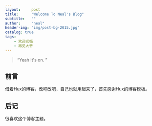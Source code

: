 ```yaml
---
layout:     post
title:      "Welcome To Neal's Blog" 
subtitle:   ""
author:     "neal"
header-img: "img/post-bg-2015.jpg"
catalog: true
tags:
    - 欢迎光临
    - 再见大爷
---
```


> “Yeah It's on. ”


## 前言

借着Hux的博客，改吧改吧，自己也就用起来了，首先感谢Hux的博客模板。




## 后记


很喜欢这个博客主题。
